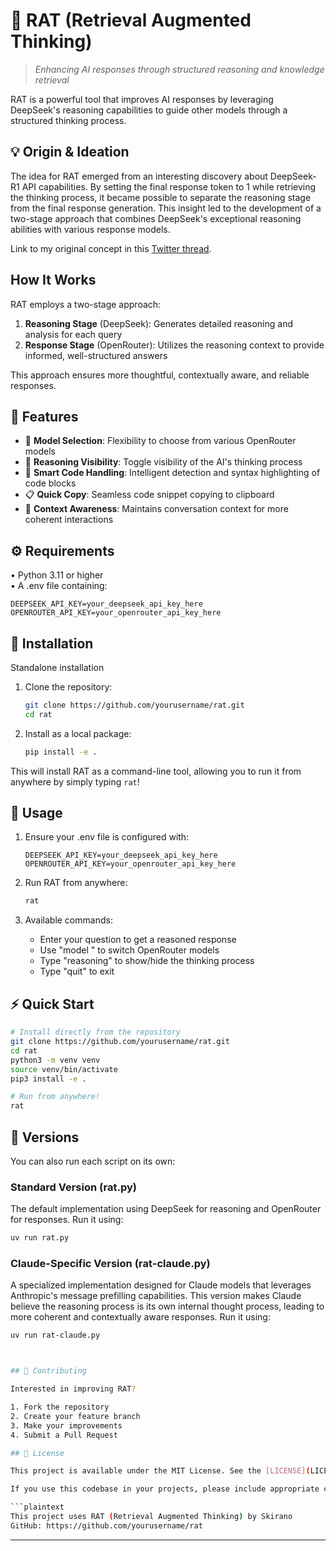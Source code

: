 # 🧠 RAT (Retrieval Augmented Thinking)

> *Enhancing AI responses through structured reasoning and knowledge retrieval*

RAT is a powerful tool that improves AI responses by leveraging DeepSeek's reasoning capabilities to guide other models through a structured thinking process.

## 💡 Origin & Ideation

The idea for RAT emerged from an interesting discovery about DeepSeek-R1 API capabilities. By setting the final response token to 1 while retrieving the thinking process, it became possible to separate the reasoning stage from the final response generation. This insight led to the development of a two-stage approach that combines DeepSeek's exceptional reasoning abilities with various response models.

Link to my original concept in this [Twitter thread](https://x.com/skirano/status/1881922469411643413).

## How It Works

RAT employs a two-stage approach:
1. **Reasoning Stage** (DeepSeek): Generates detailed reasoning and analysis for each query
2. **Response Stage** (OpenRouter): Utilizes the reasoning context to provide informed, well-structured answers

This approach ensures more thoughtful, contextually aware, and reliable responses.

## 🎯 Features

- 🤖 **Model Selection**: Flexibility to choose from various OpenRouter models
- 🧠 **Reasoning Visibility**: Toggle visibility of the AI's thinking process
- 📝 **Smart Code Handling**: Intelligent detection and syntax highlighting of code blocks
- 📋 **Quick Copy**: Seamless code snippet copying to clipboard
- 🔄 **Context Awareness**: Maintains conversation context for more coherent interactions

## ⚙️ Requirements

• Python 3.11 or higher  
• A .env file containing:
  ```plaintext
  DEEPSEEK_API_KEY=your_deepseek_api_key_here
  OPENROUTER_API_KEY=your_openrouter_api_key_here
  ```

## 🚀 Installation
Standalone installation

1. Clone the repository:
   ```bash
   git clone https://github.com/yourusername/rat.git
   cd rat
   ```


2. Install as a local package:
   ```bash
   pip install -e .
   ```

This will install RAT as a command-line tool, allowing you to run it from anywhere by simply typing `rat`!

## 📖 Usage

1. Ensure your .env file is configured with:
   ```plaintext
   DEEPSEEK_API_KEY=your_deepseek_api_key_here
   OPENROUTER_API_KEY=your_openrouter_api_key_here
   ```

2. Run RAT from anywhere:
   ```bash
   rat
   ```

3. Available commands:
   - Enter your question to get a reasoned response
   - Use "model <name>" to switch OpenRouter models
   - Type "reasoning" to show/hide the thinking process
   - Type "quit" to exit

## ⚡ Quick Start

```bash
# Install directly from the repository
git clone https://github.com/yourusername/rat.git
cd rat
python3 -m venv venv
source venv/bin/activate
pip3 install -e .

# Run from anywhere!
rat
```

## 🚀 Versions
You can also run each script on its own:

### Standard Version (rat.py)
The default implementation using DeepSeek for reasoning and OpenRouter for responses.
Run it using:
```bash
uv run rat.py
```

### Claude-Specific Version (rat-claude.py)
A specialized implementation designed for Claude models that leverages Anthropic's message prefilling capabilities. This version makes Claude believe the reasoning process is its own internal thought process, leading to more coherent and contextually aware responses.
Run it using:
```bash
uv run rat-claude.py



## 🤝 Contributing

Interested in improving RAT?

1. Fork the repository
2. Create your feature branch
3. Make your improvements
4. Submit a Pull Request

## 📜 License

This project is available under the MIT License. See the [LICENSE](LICENSE) file for details.

If you use this codebase in your projects, please include appropriate credits:

```plaintext
This project uses RAT (Retrieval Augmented Thinking) by Skirano
GitHub: https://github.com/yourusername/rat
```
---

